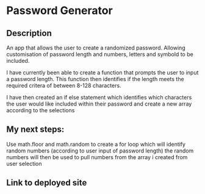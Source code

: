 # Password Generator


## Description
An app that allows the user to create a randomized password. Allowing customisation of password length and numbers, letters and symbold to be included.

I have currently been able to create a function that prompts the user to input a password length. This function then identifies if the length meets the required critera of between 8-128 characters.

I have then created an if else statement which identifies which characters the user would like included within their password and create a new array according to the selections

## My next steps:

Use math.floor and math.random to create a for loop which will identify random numbers (according to user input of password length) the random numbers will then be used to pull numbers from the array i created from user selection



## Link to deployed site
